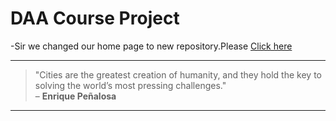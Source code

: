 # **DAA Course Project**
-Sir we changed our home page to new repository.Please [Click here](https://01fe23bcs144.github.io/home-page/)



---

> "Cities are the greatest creation of humanity, and they hold the key to solving the world’s most pressing challenges."  
> – **Enrique Peñalosa**

---
